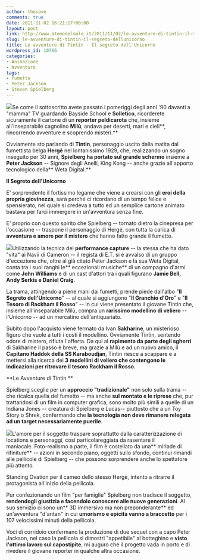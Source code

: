 ```yaml
---
author: thesave
comments: true
date: 2011-11-02 16:21:17+00:00
layout: post
link: http://www.atomodelmale.it/2011/11/02/le-avventure-di-tintin-il-segreto-dellunicorno/
slug: le-avventure-di-tintin-il-segreto-dellunicorno
title: Le avventure di Tintin - Il segreto dell'Unicorno
wordpress_id: 10766
categories:
- Animazione
- Avventura
tags:
- Fumetto
- Peter Jackson
- Steven Spielberg
---
```


![](http://www.atomodelmale.it/wp-content/uploads/2011/11/Tintin-Poster-202x300.jpg)Se come il sottoscritto avete passato i pomeriggi degli anni '90 davanti a "mamma" TV guardando Bayside School e **Solletico**, ricorderete sicuramente il cartone di un **reporter peldicarota** che, insieme all'inseparabile cagnolino **Milù**, andava per deserti, mari e cieli**, rincorrendo avventure e scoprendo misteri.**

Ovviamente sto parlando di **Tintin**, personaggio uscito dalla matita dal fumettista belga **Hergé** nel lontanissimo 1929, che, realizzando un sogno inseguito per 30 anni, **Spielberg ha portato sul grande schermo** insieme a **Peter Jackson** -- Signore degli Anelli, King Kong -- anche grazie all'apporto tecnologico della** Weta Digital.**

**Il Segreto dell'Unicorno**

E' sorprendente il fortissimo legame che viene a crearsi con gli **eroi della propria giovinezza**, sarà perché ci ricordano di un tempo felice e spensierato, nel quale si credeva a tutto ed un semplice cartone animato bastava per farci immergere in un'avventura senza fine.

E' proprio con questo spirito che Spielberg -- tornato dietro la cinepresa per l'occasione -- traspone il personaggio di Hergé, con tutta la carica di **avventura e amore per il mistero** che hanno fatto grande il fumetto.

![](http://www.atomodelmale.it/wp-content/uploads/2011/11/Tintin-1-300x168.jpg)Utilizzando la tecnica del **performance capture** -- la stessa che ha dato "vita" ai Navii di Cameron -- il regista di E.T. si è avvalso di un gruppo d'eccezione che, oltre al già citato Peter Jackson e la sua Weta Digital, conta tra i suoi ranghi le** eccezionali musiche** di un compagno d'armi come **John Williams** e di un cast d'attori tra i quali figurano **Jamie Bell, Andy Serkis e Daniel Craig**.

La trama, attingendo a piene mani dai fumetti, prende piede dall'albo "**Il Segreto dell'Unicorno**" -- al quale si aggiungono "**Il Granchio d'Oro**" e "**Il Tesoro di Rackham il Rosso**" -- in cui viene presentato il giovane Tintin che, insieme all'inseparabile Milù, compra un **rarissimo modellino di veliero** -- l'Unicorno -- ad un mercatino dell'antiquariato.

Subito dopo l'acquisto viene fermato da Ivan **Sakharine**, un misterioso figuro che vuole a tutti i costi il modellino. Ovviamente Tintin, sentendo odore di mistero, rifiuta l'offerta. Da qui al **rapimento da parte degli sgherri** di Sakharine il passo è breve, ma grazie a Milù e ad un nuovo amico, il **Capitano Haddok della SS Karaboudjan**, Tintin riesce a scappare e a mettersi alla ricerca dei **3 modellini di veliero che contengono le indicazioni per ritrovare il tesoro Rackham il Rosso.**

**Le Avventure di Tintin **

Spielberg sceglie per un **approccio "tradizionale"** non solo sulla trama -- che ricalca quella del fumetto -- ma anche **sul montato e le riprese** che, pur trattandosi di un film in computer grafica, sono molto più simili a quelle di un Indiana Jones -- creatura di Spielberg e Lucas-- piuttosto che a un Toy Story o Shrek, confermando che **la tecnologia non deve rimanere relegata ad un target necessariamente puerile**.

![](http://www.atomodelmale.it/wp-content/uploads/2011/11/Tintin-300x168.jpg)L'amore per il soggetto traspare soprattutto dalla caratterizzazione di locations e personaggi, così particolareggiata da rasentare il maniacale. Foto-realismo a parte, il film è costellato da una** miriade di rifiniture** -- azioni in secondo piano, oggetti sullo sfondo, continui rimandi alle pellicole di Spielberg -- che possono sorprendere anche lo spettatore più attento.

Standing Ovation per il cameo dello stesso Hergè, intento a ritrarre il protagonista all'inizio della pellicola.

Pur confezionando un film "per famiglie" Spielberg non tradisce il soggetto, **rendendogli giustizia e facendolo conoscere alle nuove generazioni**. Al suo servizio ci sono un** 3D immersivo ma non preponderante** ed un'avventura "d'antan" in cui **umorismo e epicità vanno a braccetto** per i 107 velocissimi minuti della pellicola.

Voci di corridoio confermano la produzione di due sequel con a capo Peter Jackson, nel caso la pellicola si dimostri "appetibile" al botteghino e **visto l'ottimo lavoro sul capostipite**, mi auguro che il progetto vada in porto e di rivedere il giovane reporter in qualche altra occasione.
